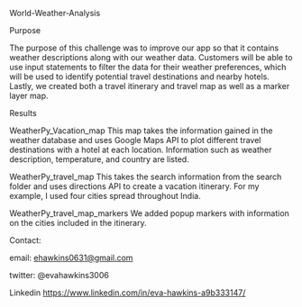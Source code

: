 World-Weather-Analysis


Purpose

The purpose of this challenge was to improve our app so that it contains weather descriptions along with our weather data. Customers will be able to use input statements to filter the data for their weather preferences, which will be used to identify potential travel destinations and nearby hotels. Lastly, we created both a travel itinerary and travel map as well as a marker layer map.


Results

WeatherPy_Vacation_map
This map takes the information gained in the weather database and uses Google Maps API to plot different travel destinations with a hotel at each location. Information such as weather description, temperature, and country are listed.

WeatherPy_travel_map
This takes the search information from the search folder and uses directions API to create a vacation itinerary. For my example, I used four cities spread throughout India.

WeatherPy_travel_map_markers
We added popup markers with information on the cities included in the itinerary.



Contact:

email: ehawkins0631@gmail.com

twitter: @evahawkins3006

Linkedin https://www.linkedin.com/in/eva-hawkins-a9b333147/
